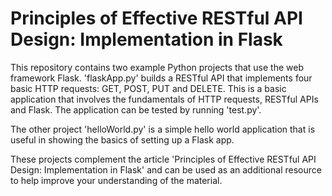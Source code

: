 # Principles of Effective RESTful API Design: Implementation in Flask
This repository contains two example Python projects that use the web framework Flask. 'flaskApp.py' builds a RESTful API that implements four basic HTTP requests: GET, POST, PUT and DELETE. This is a basic application that involves the fundamentals of HTTP requests, RESTful APIs and Flask. The application can be tested by running 'test.py'.

The other project 'helloWorld.py' is a simple hello world application that is useful in showing the basics of setting up a Flask app.

These projects complement the article 'Principles of Effective RESTful API Design: Implementation in Flask' and can be used as an additional resource to help improve your understanding of the material.
